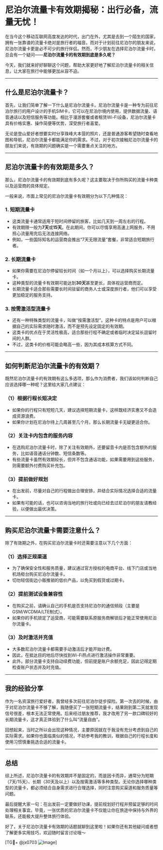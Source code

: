 # 尼泊尔流量卡有效期揭秘：出行必备，流量无忧！

在当今这个移动互联网高度发达的时代，出门在外，尤其是去到一个陌生的国家，拥有一张靠谱的流量卡绝对是旅行者的福音。而对于计划前往尼泊尔的朋友来说，尼泊尔流量卡更是必不可少的旅行伴侣。然而，不少朋友在选择尼泊尔流量卡时，总会有一个疑问——**尼泊尔流量卡的有效期到底是多久呢？**

今天，我们就来好好聊聊这个问题，帮助大家更好地了解尼泊尔流量卡的相关信息，让大家在旅行中能够更加从容不迫。

---

## 什么是尼泊尔流量卡？

首先，让我们简单了解一下什么是尼泊尔流量卡。尼泊尔流量卡是一种专为前往尼泊尔旅行的用户设计的手机SIM卡，它可以在尼泊尔境内使用，提供数据流量、语音通话以及短信服务等功能。相比于漫游套餐或者租赁Wi-Fi设备，尼泊尔流量卡具有价格实惠、操作简便等优势，深受旅行者喜爱。

无论是登山爱好者想要实时分享珠峰大本营的照片，还是普通游客希望随时查看地图和导航，尼泊尔流量卡都能满足你的需求。不过，对于初次接触尼泊尔流量卡的朋友们来说，有效期的问题确实是一个需要重点关注的地方。

---

## 尼泊尔流量卡的有效期是多久？

那么，尼泊尔流量卡的有效期到底有多久呢？这主要取决于你所购买的流量卡种类以及运营商的具体规定。

一般来说，市面上常见的尼泊尔流量卡有效期分为以下几种情况：

### 1. **短期流量卡**
   - 这类流量卡通常适用于短时间停留的旅客，比如几天到一周左右的行程。
   - 有效期限一般为**7天**或**15天**。在此期间，你可以尽情享用高速上网服务，不用担心流量用完后无法连接网络。
   - 例如，一些国际知名的运营商会推出“7天无限流量”套餐，非常适合短期旅行者。

### 2. **长期流量卡**
   - 如果你需要在尼泊尔停留较长时间（如一个月以上），可以选择购买长期流量卡。
   - 这种类型的流量卡有效期可能达到**30天**甚至更长，具体视运营商而定。
   - 长期流量卡适合那些需要长时间驻留的商务人士或深度旅行者，他们可以享受更加稳定的服务支持。

### 3. **按需激活型流量卡**
   - 还有一种特殊类型的流量卡，叫做“按需激活型”。这种卡的特点是用户可以根据自己的实际需求随时激活，而不是预先设定固定的有效期。
   - 这类卡的优点在于灵活性极高，适合那些行程不确定或者临时决定延长逗留时间的人群。
   - 不过，这类卡的价格可能会略高一些，因为其成本核算方式不同。

---

## 如何判断尼泊尔流量卡的有效期？

既然尼泊尔流量卡的有效期有这么多选项，那么作为消费者，我们该如何判断自己应该选择哪一种呢？这里给大家几点建议：

### （1）根据行程长短决定
   - 如果你的行程只有短短几天，建议选择短期流量卡，这样既经济实惠又不会造成资源浪费。
   - 如果你计划在尼泊尔待上几周甚至几个月，那么长期流量卡无疑更适合你。

### （2）关注卡内包含的服务内容
   - 在选购尼泊尔流量卡时，除了关注有效期外，还要留意卡内是否包含额外的服务，比如语音通话分钟数、短信条数等。
   - 有些流量卡虽然有效期较长，但并不包含通话功能，如果需要用到这些服务，则需要额外付费购买补充包。

### （3）提前做好规划
   - 在出发前，尽量对自己的行程做出合理安排，并结合实际情况选择合适的流量卡。
   - 如果有可能的话，也可以咨询当地的旅行社或向已经去过尼泊尔的朋友请教经验，以便做出最优决策。

---

## 购买尼泊尔流量卡需要注意什么？

除了有效期之外，在购买尼泊尔流量卡时还需要注意以下几个方面：

### （1）选择正规渠道
   - 为了确保安全性和服务质量，建议通过官方授权的电商平台、线下门店或当地机场柜台购买尼泊尔流量卡。
   - 切勿轻信街边小贩推销的低价产品，以免买到假货或过期卡。

### （2）提前测试设备兼容性
   - 在购买之前，请确认自己的手机是否支持尼泊尔的通信频段（主要是GSM/WCDMA/LTE制式）。
   - 如果你的手机锁定了运营商，可能需要联系原服务商解锁后才能正常使用尼泊尔流量卡。

### （3）及时激活并充值
   - 大多数尼泊尔流量卡都需要手动激活后才能开始计费。
   - 因此，在抵达目的地后尽快找到Wi-Fi热点进行激活操作非常重要。
   - 此外，部分流量卡支持自动续费功能，但前提是账户余额充足，因此记得定期检查账户状态并及时充值。

---

## 我的经验分享

作为一名资深旅行爱好者，我曾经多次前往尼泊尔徒步探险。第一次去的时候，由于对尼泊尔流量卡不够了解，我随便买了一张短期流量卡，结果刚到第二天就发现信号很差，根本无法正常使用。后来经过朋友推荐，我才改用了另一款口碑较好的长期流量卡，这才真正体验到了什么叫“流量自由”。

回想起来，当时之所以会出现这种情况，主要原因就在于我没有充分考虑到自己的实际需求。如果你也面临类似的情况，不妨参考我的教训，根据自己的行程长度和使用习惯慎重挑选合适的流量卡。

---

## 总结

综上所述，尼泊尔流量卡的有效期并不是固定的，而是因卡而异，通常分为短期（7天/15天）、长期（30天及以上）以及按需激活等多种类型。无论你选择哪种类型的流量卡，都必须结合自身需求进行合理选择，同时注意购买渠道和服务质量等问题。

最后提醒大家一句：在出发前一定要做好功课，提前规划好行程并预留足够的时间处理相关事宜。毕竟，一张优质的尼泊尔流量卡不仅能让你在旅途中保持与外界的联系，还能极大提升整体旅行体验。

好了，关于尼泊尔流量卡有效期的话题就聊到这里啦！如果你还有其他疑问或者想了解更多实用技巧，欢迎随时留言讨论哦～ 

[TG💪+ @jx0703 ![Image](https://github.com/user-attachments/assets/dbca1d08-cadb-493c-b0ec-ad6f7a83f270)]